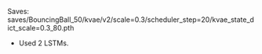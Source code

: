 Saves: saves/BouncingBall_50/kvae/v2/scale=0.3/scheduler_step=20/kvae_state_dict_scale=0.3_80.pth

- Used 2 LSTMs. 



